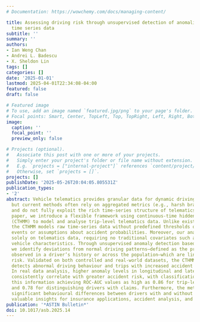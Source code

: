 ```yaml
---
# Documentation: https://wowchemy.com/docs/managing-content/

title: Assessing driving risk through unsupervised detection of anomalies in telematics
  time series data
subtitle: ''
summary: ''
authors:
- Ian Weng Chan
- Andrei L. Badescu
- X. Sheldon Lin
tags: []
categories: []
date: '2025-01-01'
lastmod: 2025-04-01T22:34:08-04:00
featured: false
draft: false

# Featured image
# To use, add an image named `featured.jpg/png` to your page's folder.
# Focal points: Smart, Center, TopLeft, Top, TopRight, Left, Right, BottomLeft, Bottom, BottomRight.
image:
  caption: ''
  focal_point: ''
  preview_only: false

# Projects (optional).
#   Associate this post with one or more of your projects.
#   Simply enter your project's folder or file name without extension.
#   E.g. `projects = ["internal-project"]` references `content/project/deep-learning/index.md`.
#   Otherwise, set `projects = []`.
projects: []
publishDate: '2025-05-26T20:04:05.805531Z'
publication_types:
- '2'
abstract: Vehicle telematics provides granular data for dynamic driving risk assessment,
  but current methods often rely on aggregated metrics (e.g., harsh braking counts)
  and do not fully exploit the rich time-series structure of telematics data. In this
  paper, we introduce a flexible framework using continuous-time hidden Markov model
  (CTHMM) to model and analyse trip-level telematics data. Unlike existing methods,
  the CTHMM models raw time-series data without predefined thresholds on harsh driving
  events or assumptions about accident probabilities. Moreover, our analysis is based
  solely on telematics data, requiring no traditional covariates such as driver or
  vehicle characteristics. Through unsupervised anomaly detection based on pseudo-residuals,
  we identify deviations from normal driving patterns—defined as the prevalent behaviour
  observed in a driver’s history or across the population—which are linked to accident
  risk. Validated on both controlled and real-world datasets, the CTHMM effectively
  detects abnormal driving behaviour and trips with increased accident likelihood.
  In real data analysis, higher anomaly levels in longitudinal and lateral accelerations
  consistently correlate with greater accident risk, with classification models using
  this information achieving ROC-AUC values as high as 0.86 for trip-level analysis
  and 0.78 for distinguishing drivers with claims. Furthermore, the methodology reveals
  significant behavioural differences between drivers with and without claims, offering
  valuable insights for insurance applications, accident analysis, and prevention.
publication: '*ASTIN Bulletin*'
doi: 10.1017/asb.2025.14
---
```

